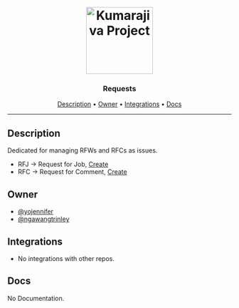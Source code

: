 <h1 align="center">
  <br>
  <a href="https://ymfz.org"><img src="https://avatars.githubusercontent.com/u/113319833?s=200&v=4" alt="Kumarajiva Project" width="150"></a>
  <br>
</h1>

<h3 align="center">Requests</h3>


<!-- Replace the title of the repository -->

<p align="center">
  <a href="#description">Description</a> •
  <a href="#owner">Owner</a> •
  <a href="#integrations">Integrations</a> •
  <a href="#docs">Docs</a>
</p>
<hr>

## Description

Dedicated for managing RFWs and RFCs as issues.

- RFJ -> Request for Job, [Create](https://github.com/The-Kumarajiva-Project/Requests/issues/new?assignees=&labels=&template=RFJ.md&title=%5BRFJ)
- RFC -> Request for Comment, [Create](https://github.com/The-Kumarajiva-Project/Requests/issues/new?assignees=&labels=&template=RFC.md&title=%5BRFC%5D)

<!-- This section provides a high-level overview for the repo -->

## Owner

- [@yojennifer](https://github.com/yojennifer)
- [@ngawangtrinley](https://github.com/ngawangtrinley)

<!-- This section lists the owners of the repo -->

## Integrations

- No integrations with other repos.

<!-- This section must list as bulleted list how this repo depends or is integrated with other repos -->

## Docs

No Documentation.

<!-- This section must link to the docs which are in the root of the repository in /docs -->
